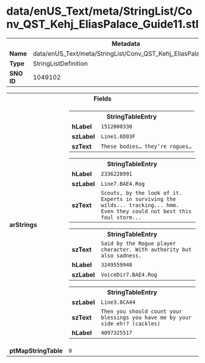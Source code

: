 <h1>data/enUS_Text/meta/StringList/Conv_QST_Kehj_EliasPalace_Guide11.stl</h1><table><tr><th colspan="100%">Metadata</th></tr><tr><td><b>Name</b></td><td>data/enUS_Text/meta/StringList/Conv_QST_Kehj_EliasPalace_Guide11.stl</td></tr><tr><td><b>Type</b></td><td>StringListDefinition</td></tr><tr><td><b>SNO ID</b></td><td>1049102</td></tr></table>

<table><tr><th colspan="100%">Fields</th></tr><tr><td><b>arStrings</b></td><td><table><tr><th colspan="100%">StringTableEntry</th></tr><tr><td><b>hLabel</b></td><td><code>1512000330</code></td></tr><tr><td><b>szLabel</b></td><td><code>Line1.6D03F</code></td></tr><tr><td><b>szText</b></td><td><code>These bodies… they’re rogues…</code></td></tr></table>


<table><tr><th colspan="100%">StringTableEntry</th></tr><tr><td><b>hLabel</b></td><td><code>2336228991</code></td></tr><tr><td><b>szLabel</b></td><td><code>Line7.BAE4.Rog</code></td></tr><tr><td><b>szText</b></td><td><code>Scouts, by the look of it. Experts in surviving the wilds... tracking... hmm. Even they could not best this foul storm...</code></td></tr></table>


<table><tr><th colspan="100%">StringTableEntry</th></tr><tr><td><b>szText</b></td><td><code>Said by the Rogue player character. With authority but also sadness.</code></td></tr><tr><td><b>hLabel</b></td><td><code>3249559948</code></td></tr><tr><td><b>szLabel</b></td><td><code>VoiceDir7.BAE4.Rog</code></td></tr></table>


<table><tr><th colspan="100%">StringTableEntry</th></tr><tr><td><b>szLabel</b></td><td><code>Line3.8CA44</code></td></tr><tr><td><b>szText</b></td><td><code>Then you should count your blessings you have me by your side eh!? (cackles)</code></td></tr><tr><td><b>hLabel</b></td><td><code>4097325517</code></td></tr></table>


</td></tr><tr><td><b>ptMapStringTable</b></td><td><code>0</code></td></tr></table>

